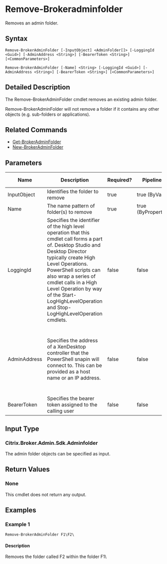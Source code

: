 ﻿
# Remove-Brokeradminfolder
Removes an admin folder.
## Syntax
```
Remove-BrokerAdminFolder [-InputObject] <AdminFolder[]> [-LoggingId <Guid>] [-AdminAddress <String>] [-BearerToken <String>] [<CommonParameters>]

Remove-BrokerAdminFolder [-Name] <String> [-LoggingId <Guid>] [-AdminAddress <String>] [-BearerToken <String>] [<CommonParameters>]
```
## Detailed Description
The Remove-BrokerAdminFolder cmdlet removes an existing admin folder.

Remove-BrokerAdminFolder will not remove a folder if it contains any other objects (e.g. sub-folders or applications).


## Related Commands

* [Get-BrokerAdminFolder](../Get-BrokerAdminFolder/)
* [New-BrokerAdminFolder](../New-BrokerAdminFolder/)
## Parameters
| Name   | Description | Required? | Pipeline Input | Default Value |
| --- | --- | --- | --- | --- |
| InputObject | Identifies the folder to remove | true | true (ByValue) |  |
| Name | The name pattern of folder(s) to remove | true | true (ByPropertyName) |  |
| LoggingId | Specifies the identifier of the high level operation that this cmdlet call forms a part of. Desktop Studio and Desktop Director typically create High Level Operations. PowerShell scripts can also wrap a series of cmdlet calls in a High Level Operation by way of the Start-LogHighLevelOperation and Stop-LogHighLevelOperation cmdlets. | false | false |  |
| AdminAddress | Specifies the address of a XenDesktop controller that the PowerShell snapin will connect to. This can be provided as a host name or an IP address. | false | false | Localhost. Once a value is provided by any cmdlet, this value will become the default. |
| BearerToken | Specifies the bearer token assigned to the calling user | false | false |  |

## Input Type

### Citrix.Broker.Admin.Sdk.Adminfolder
The admin folder objects can be specified as input.
## Return Values

### None
This cmdlet does not return any output.
## Examples

### Example 1
```
Remove-BrokerAdminFolder F1\F2\
```
#### Description
Removes the folder called F2 within the folder F1\\
